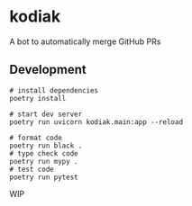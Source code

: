 # kodiak
A bot to automatically merge GitHub PRs

## Development

```shell
# install dependencies
poetry install

# start dev server
poetry run uvicorn kodiak.main:app --reload

# format code
poetry run black .
# type check code
poetry run mypy .
# test code
poetry run pytest
```

WIP
